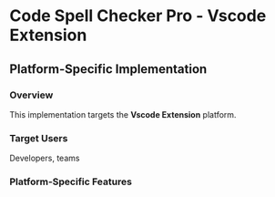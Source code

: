 # Code Spell Checker Pro - Vscode Extension

## Platform-Specific Implementation

### Overview
This implementation targets the **Vscode Extension** platform.

### Target Users
Developers, teams

### Platform-Specific Features
